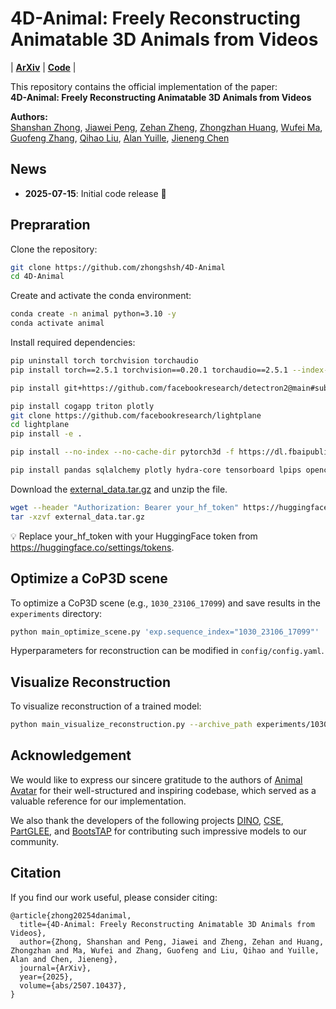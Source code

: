# 4D-Animal: Freely Reconstructing Animatable 3D Animals from Videos

| [**ArXiv**](https://arxiv.org/pdf/2507.10437) | [**Code**](https://github.com/zhongshsh/4D-Animal) |

This repository contains the official implementation of the paper:  
**4D-Animal: Freely Reconstructing Animatable 3D Animals from Videos**

**Authors:**  
[Shanshan Zhong](https://github.com/zhongshsh/4D-Animal), [Jiawei Peng](https://scholar.google.com/citations?user=4jdUy5AAAAAJ), [Zehan Zheng](https://scholar.google.com/citations?user=Pig6X6MAAAAJ), [Zhongzhan Huang](https://scholar.google.com/citations?user=R-b68CEAAAAJ), [Wufei Ma](https://scholar.google.com/citations?user=mYkvHdIAAAAJ), [Guofeng Zhang](https://scholar.google.com/citations?user=vl0mzhEAAAAJ), [Qihao Liu](https://scholar.google.com/citations?user=WFl3hH0AAAAJ), [Alan Yuille](https://scholar.google.com/citations?user=FJ-huxgAAAAJ), [Jieneng Chen](https://scholar.google.com/citations?user=yLYj88sAAAAJ)


## News
- **2025-07-15**: Initial code release 🎉


## Prepraration

Clone the repository:
```sh
git clone https://github.com/zhongshsh/4D-Animal
cd 4D-Animal
```

Create and activate the conda environment:
```sh
conda create -n animal python=3.10 -y
conda activate animal
```

Install required dependencies:
```sh
pip uninstall torch torchvision torchaudio
pip install torch==2.5.1 torchvision==0.20.1 torchaudio==2.5.1 --index-url https://download.pytorch.org/whl/cu121

pip install git+https://github.com/facebookresearch/detectron2@main#subdirectory=projects/DensePose

pip install cogapp triton plotly
git clone https://github.com/facebookresearch/lightplane
cd lightplane
pip install -e .

pip install --no-index --no-cache-dir pytorch3d -f https://dl.fbaipublicfiles.com/pytorch3d/packaging/wheels/py310_cu121_pyt241/download.html

pip install pandas sqlalchemy plotly hydra-core tensorboard lpips opencv-python imageio[ffmpeg] pyyaml Pillow natsort
```

Download the [external_data.tar.gz](https://huggingface.co/datasets/zhongshsh/4D-Animal/blob/main/external_data.tar.gz) and unzip the file.

```sh
wget --header "Authorization: Bearer your_hf_token" https://huggingface.co/datasets/zhongshsh/4D-Animal/resolve/main/external_data.tar.gz 
tar -xzvf external_data.tar.gz
```
💡 Replace your_hf_token with your HuggingFace token from https://huggingface.co/settings/tokens.

## Optimize a CoP3D scene

To optimize a CoP3D scene (e.g., `1030_23106_17099`) and save results in the `experiments` directory:

```sh
python main_optimize_scene.py 'exp.sequence_index="1030_23106_17099"' 'exp.experiment_folder="experiments"'
```

Hyperparameters for reconstruction can be modified in `config/config.yaml`.

## Visualize Reconstruction

To visualize reconstruction of a trained model:

```sh
python main_visualize_reconstruction.py --archive_path experiments/1030_23106_17099
```

## Acknowledgement

We would like to express our sincere gratitude to the authors of [Animal Avatar](https://arxiv.org/pdf/2403.17103) for their well-structured and inspiring codebase, which served as a valuable reference for our implementation.

We also thank the developers of the following projects [DINO](https://github.com/facebookresearch/dino), [CSE](https://arxiv.org/pdf/2011.12438), [PartGLEE](https://github.com/ProvenceStar/PartGLEE), and [BootsTAP](https://bootstap.github.io/) for contributing such impressive models to our community. 

## Citation

If you find our work useful, please consider citing:
```
@article{zhong20254danimal,
  title={4D-Animal: Freely Reconstructing Animatable 3D Animals from Videos},
  author={Zhong, Shanshan and Peng, Jiawei and Zheng, Zehan and Huang, Zhongzhan and Ma, Wufei and Zhang, Guofeng and Liu, Qihao and Yuille, Alan and Chen, Jieneng},
  journal={ArXiv},
  year={2025},
  volume={abs/2507.10437},
}
```
